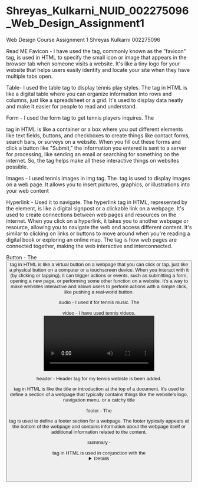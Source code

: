 # Shreyas_Kulkarni_NUID_002275096_Web_Design_Assignment1
Web Design Course Assignment 1 Shreyas Kulkarni 002275096

Read ME 
Favicon - I have used the <link rel="icon"> tag, commonly known as the "favicon" tag, is used in HTML to specify the small icon or image that appears in the browser tab when someone visits a website. It's like a tiny logo for your website that helps users easily identify and locate your site when they have multiple tabs open.

Table- I used the table tag to display tennis play styles. The <table> tag in HTML is like a digital table where you can organize information into rows and columns, just like a spreadsheet or a grid. It's used to display data neatly and make it easier for people to read and understand.

Form - I used the form tag to get tennis players inquires.  The <form> tag in HTML is like a container or a box where you put different elements like text fields, buttons, and checkboxes to create things like contact forms, search bars, or surveys on a website. When you fill out these forms and click a button like "Submit," the information you entered is sent to a server for processing, like sending an email or searching for something on the internet. So, the <form> tag helps make all these interactive things on websites possible.

Images - I used tennis images in img tag. The <img> tag is used to display images on a web page. It allows you to insert pictures, graphics, or illustrations into your web content

Hyperlink - Used it to navigate.  The hyperlink tag in HTML, represented by the <a> element, is like a digital signpost or a clickable link on a webpage. It's used to create connections between web pages and resources on the internet. When you click on a hyperlink, it takes you to another webpage or resource, allowing you to navigate the web and access different content. It's similar to clicking on links or buttons to move around when you're reading a digital book or exploring an online map. The <a> tag is how web pages are connected together, making the web interactive and interconnected.

Button - The <button> tag in HTML is like a virtual button on a webpage that you can click or tap, just like a physical button on a computer or a touchscreen device. When you interact with it (by clicking or tapping), it can trigger actions or events, such as submitting a form, opening a new page, or performing some other function on a website. It's a way to make websites interactive and allows users to perform actions with a simple click, like pushing a real-world button.

audio - I used it for tennis music.  The <audio> tag in HTML is like a built-in music or sound player for web pages. It allows you to embed audio files (like music tracks, podcasts, or sound effects) directly into a webpage so that visitors can listen to them. It's similar to having a small radio or music player on a website. You can control the playback, volume, and other settings to create an audio experience for your website visitors without needing an external player or app.

video - I have used tennis videos. <video> tag in HTML is like a built-in video player for web pages. It allows you to embed videos directly into a webpage so that visitors can watch them. It's similar to having a video player on a website, like YouTube or Netflix. You can control the playback, volume, and other settings to create a video experience for your website visitors without needing an external player or app. This tag makes it easy to share videos on the web.

header - Header tag for my tennis webiste is been added. <header> tag in HTML is like the title or introduction at the top of a document. It's used to define a section of a webpage that typically contains things like the website's logo, navigation menu, or a catchy title

footer - The <footer> tag is used to define a footer section for a webpage. The footer typically appears at the bottom of the webpage and contains information about the webpage itself or additional information related to the content.

summary -  <summary> tag in HTML is used in conjunction with the <details> element to create an interactive disclosure widget. When you use <details> along with <summary>, you can create a collapsible section on a webpage.
<details> is like a container that can be expanded or collapsed.
<summary> is like a label or title for that container.
When the webpage loads, the content within the <details> element is initially hidden. Users can click on the <summary> element, and it acts like a toggle switch, revealing or hiding the content within the <details> container. This can be useful for creating expandable sections of content on a webpage, such as FAQ sections where users can click to reveal answers to questions.	

menu -  <menu> tag in HTML has been deprecated and is not commonly used in modern web development. It was introduced in HTML5 but has limited support in browsers, and its functionality has largely been superseded by other HTML elements and CSS for creating menus and navigation.

tel for contact information -  In HTML, you can use the <a> (anchor) tag to create clickable links for various types of contact information, including telephone numbers. To make a telephone number clickable for users on mobile devices, you can use the "tel" URI scheme <a href="tel:+1234567890">Call us at +1 (234) 567-890</a>

mailto for contact information - In HTML, you can create a clickable email link using the <a> (anchor) tag with the "mailto" URI scheme. This allows users to send an email to a specified email address when they click the link.
<a href="mailto:contact@example.com">Send us an email</a>
